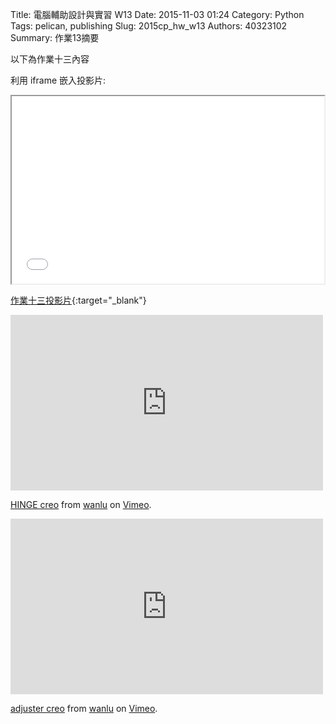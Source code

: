 Title: 電腦輔助設計與實習 W13
Date: 2015-11-03 01:24
Category: Python
Tags: pelican, publishing
Slug: 2015cp_hw_w13
Authors: 40323102
Summary: 作業13摘要

以下為作業十三內容

利用 iframe 嵌入投影片:

<iframe src="40323102_cp_w13_p.html" width="500" height="300"></iframe>

[作業十三投影片](40323102_cp_w13_p.html){:target="_blank"}

<iframe src="https://player.vimeo.com/video/151217351" width="500" height="281" frameborder="0" webkitallowfullscreen mozallowfullscreen allowfullscreen></iframe>
<p><a href="https://vimeo.com/151217351">HINGE creo</a> from <a href="https://vimeo.com/user47634319">wanlu</a> on <a href="https://vimeo.com">Vimeo</a>.</p>

<iframe src="https://player.vimeo.com/video/151217350" width="500" height="281" frameborder="0" webkitallowfullscreen mozallowfullscreen allowfullscreen></iframe>
<p><a href="https://vimeo.com/151217350">adjuster  creo</a> from <a href="https://vimeo.com/user47634319">wanlu</a> on <a href="https://vimeo.com">Vimeo</a>.</p>